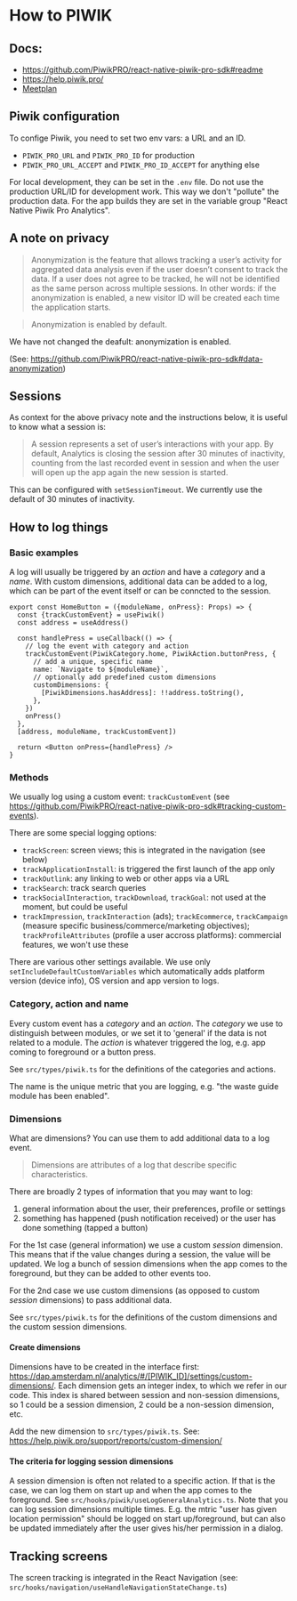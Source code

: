 # How to PIWIK

## Docs:

- https://github.com/PiwikPRO/react-native-piwik-pro-sdk#readme
- https://help.piwik.pro/
- [Meetplan](https://hoofdstad.sharepoint.com/:w:/r/sites/AmsterdamApp/_layouts/15/Doc.aspx?sourcedoc=%7B93166DC8-DF58-4D3A-8C2B-5380D8DC8333%7D&file=Meetplan%20Piwik%20Pro%20Amsterdam%20App.docx)

## Piwik configuration

To confige Piwik, you need to set two env vars: a URL and an ID.
- `PIWIK_PRO_URL` and `PIWIK_PRO_ID` for production
- `PIWIK_PRO_URL_ACCEPT` and `PIWIK_PRO_ID_ACCEPT` for anything else

For local development, they can be set in the `.env` file. Do not use the production URL/ID for development work. This way we don't "pollute" the production data. For the app builds they are set in the variable group "React Native Piwik Pro Analytics".

## A note on privacy

> Anonymization is the feature that allows tracking a user’s activity for aggregated data analysis even if the user doesn’t consent to track the data. If a user does not agree to be tracked, he will not be identified as the same person across multiple sessions. In other words: if the anonymization is enabled, a new visitor ID will be created each time the application starts.

> Anonymization is enabled by default.

We have not changed the deafult: anonymization is enabled.

(See: https://github.com/PiwikPRO/react-native-piwik-pro-sdk#data-anonymization)

## Sessions

As context for the above privacy note and the instructions below, it is useful to know what a session is:

> A session represents a set of user’s interactions with your app. By default, Analytics is closing the session after 30 minutes of inactivity, counting from the last recorded event in session and when the user will open up the app again the new session is started.

This can be configured with `setSessionTimeout`. We currently use the default of 30 minutes of inactivity.

## How to log things

### Basic examples

A log will usually be triggered by an _action_ and have a _category_ and a _name_. With custom dimensions, additional data can be added to a log, which can be part of the event itself or can be conncted to the session.

```tsx
export const HomeButton = ({moduleName, onPress}: Props) => {
  const {trackCustomEvent} = usePiwik()
  const address = useAddress()

  const handlePress = useCallback(() => {
    // log the event with category and action
    trackCustomEvent(PiwikCategory.home, PiwikAction.buttonPress, {
      // add a unique, specific name
      name: `Navigate to ${moduleName}`,
      // optionally add predefined custom dimensions
      customDimensions: {
        [PiwikDimensions.hasAddress]: !!address.toString(),
      },
    })
    onPress()
  },
  [address, moduleName, trackCustomEvent])

  return <Button onPress={handlePress} />
}
```

### Methods

We usually log using a custom event: `trackCustomEvent` (see https://github.com/PiwikPRO/react-native-piwik-pro-sdk#tracking-custom-events).

There are some special logging options:
- `trackScreen`: screen views; this is integrated in the navigation (see below)
- `trackApplicationInstall`: is triggered the first launch of the app only
- `trackOutlink`: any linking to web or other apps via a URL
- `trackSearch`: track search queries
- `trackSocialInteraction`, `trackDownload`, `trackGoal`: not used at the moment, but could be useful
- `trackImpression`, `trackInteraction` (ads); `trackEcommerce`, `trackCampaign` (measure specific business/commerce/marketing objectives); `trackProfileAttributes` (profile a user accross platforms): commercial features, we won't use these

There are various other settings available. We use only `setIncludeDefaultCustomVariables` which automatically adds platform version (device info), OS version and app version to logs.

### Category, action and name

Every custom event has a _category_ and an _action_. The _category_ we use to distinguish between modules, or we set it to 'general' if the data is not related to a module. The _action_ is whatever triggered the log, e.g. app coming to foreground or a button press.

See `src/types/piwik.ts` for the definitions of the categories and actions.

The name is the unique metric that you are logging, e.g. "the waste guide module has been enabled".

### Dimensions

What are dimensions? You can use them to add additional data to a log event.

> Dimensions are attributes of a log that describe specific characteristics.

There are broadly 2 types of information that you may want to log:
1. general information about the user, their preferences, profile or settings
2. something has happened (push notification received) or the user has done something (tapped a button)

For the 1st case (general information) we use a custom *session* dimension. This means that if the value changes during a session, the value will be updated. We log a bunch of session dimensions when the app comes to the foreground, but they can be added to other events too.

For the 2nd case we use custom dimensions (as opposed to custom *session* dimensions) to pass additional data.

See `src/types/piwik.ts` for the definitions of the custom dimensions and the custom session dimensions.

#### Create dimensions

Dimensions have to be created in the interface first: https://dap.amsterdam.nl/analytics/#/[PIWIK_ID]/settings/custom-dimensions/. Each dimension gets an integer index, to which we refer in our code. This index is shared between session and non-session dimensions, so 1 could be a session dimension, 2 could be a non-session dimension, etc.

Add the new dimension to `src/types/piwik.ts`. See: https://help.piwik.pro/support/reports/custom-dimension/

#### The criteria for logging session dimensions

A session dimension is often not related to a specific action. If that is the case, we can log them on start up and when the app comes to the foreground. See `src/hooks/piwik/useLogGeneralAnalytics.ts`. Note that you can log session dimensions multiple times. E.g. the mtric "user has given location permission" should be logged on start up/foreground, but can also be updated immediately after the user gives his/her permission in a dialog.

## Tracking screens

The screen tracking is integrated in the React Navigation (see: `src/hooks/navigation/useHandleNavigationStateChange.ts`)
